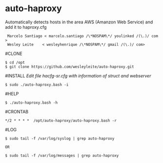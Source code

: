 auto-haproxy
============

Automatically detects hosts in the area AWS (Amanzon Web Service) and add it to haproxy.cfg

	 Marcelo Santiago < marcelo.santiago /\*NOSPAM\*/ youlinked /(\.)/ com >
	 Wesley Leite    < wesleyhenrique /\*NOSPAM\*/ gmail /(\.)/ com>

#CLONE

	$ cd /opt
	$ git clone https://github.com/wesleyleite/auto-haproxy.git

#INSTALL
	_Edit file hacfg-sr.cfg with information of struct and webserver_

    $ sudo ./auto-haproxy.bash -i

#HELP
	
    $ ./auto-haproxy.bash -h

#CRONTAB

    */2 * * * *  /opt/auto-haproxy/auto-haproxy.bash -r

#LOG

	$ sudo tail -f /var/log/syslog | grep auto-haproxy
	
  	OR

  	$ sudo tail -f /var/log/messages | grep auto-haproxy

